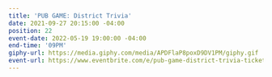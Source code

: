 ```yaml
---
title: 'PUB GAME: District Trivia'
date: 2021-09-27 20:15:00 -04:00
position: 22
event-date: 2022-05-19 19:00:00 -04:00
end-time: '09PM'
giphy-url: https://media.giphy.com/media/APDFlaP8poxD9DV1PM/giphy.gif
event-url: https://www.eventbrite.com/e/pub-game-district-trivia-tickets-329111259637
---
```



